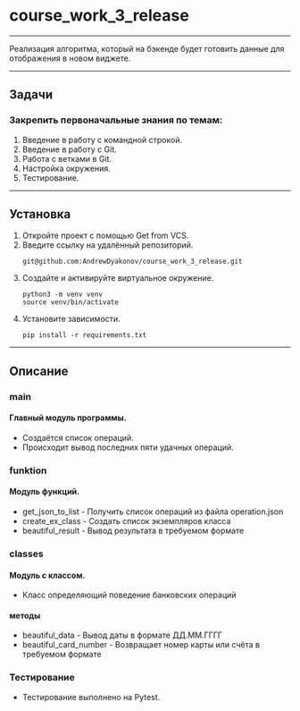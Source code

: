 # course_work_3_release

___
Реализация алгоритма, который на бэкенде будет готовить данные для отображения в новом виджете.

___
## Задачи
### Закрепить первоначальные знания по темам:
1. Введение в работу с командной строкой.
2. Введение в работу с Git.
3. Работа с ветками в Git.
4. Настройка окружения.
5. Тестирование.
___
## Установка

1. Откройте проект с помощью Get from VCS.
2. Введите ссылку на удалённый репозиторий. 
    ```
    git@github.com:AndrewDyakonov/course_work_3_release.git
   ```
3. Создайте и активируйте виртуальное окружение.
    ```
    python3 -m venv venv
    source venv/bin/activate
   ```
4. Установите зависимости.
    ```
    pip install -r requirements.txt
   ```
___

## Описание
### main
#### Главный модуль программы.  
* Создаётся список операций.  
* Происходит вывод последних пяти удачных операций.

### funktion
#### Модуль функций.
* get_json_to_list -
    Получить список операций из файла operation.json
* create_ex_class - 
    Создать список экземпляров класса
* beautiful_result - Вывод результата в требуемом формате

### classes
#### Модуль с классом.
* Класс определяющий поведение банковских операций  
####   методы
* beautiful_data - Вывод даты в формате ДД.ММ.ГГГГ
* beautiful_card_number - Возвращает номер карты или счёта в требуемом формате

### Тестирование
* Тестирование выполнено на Pytest.
